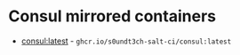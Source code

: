 # Consul mirrored containers

- [consul:latest](https://hub.docker.com/r/_/consul/tags?name=latest) - `ghcr.io/s0undt3ch-salt-ci/consul:latest`
